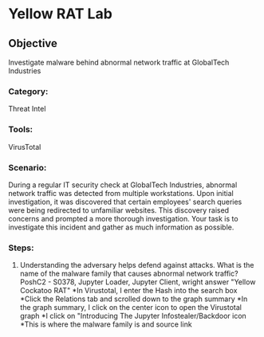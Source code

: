 # Yellow RAT Lab

## Objective
Investigate malware behind abnormal network traffic at GlobalTech Industries

### Category: 
Threat Intel

### Tools: 
VirusTotal

### Scenario:
During a regular IT security check at GlobalTech Industries, abnormal network traffic was detected from multiple workstations. Upon initial investigation, it was discovered that certain employees' search queries were being redirected to unfamiliar websites. This discovery raised concerns and prompted a more thorough investigation. Your task is to investigate this incident and gather as much information as possible.

### Steps:
1. Understanding the adversary helps defend against attacks. What is the name of the malware family that causes abnormal network traffic? PoshC2 - S0378, Jupyter Loader, Jupyter Client, wright answer "Yellow Cockatoo RAT"
	*In Virustotal, I enter the Hash into the search box
	*Click the Relations tab and scrolled down to the graph summary
	*In the graph summary, I click on the center icon to open the Virustotal graph
	*I click on "Introducing The Jupyter Infostealer/Backdoor icon
	*This is where the malware family is and source link
